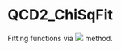 # QCD2_ChiSqFit
Fitting functions via <img src="https://render.githubusercontent.com/render/math?math=\chi^2"> method.
